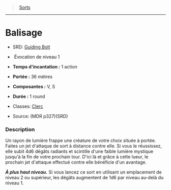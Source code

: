 ﻿---
!SpellItem
Family: SpellHD
Level: 1
Type: Évocation
CastingTime: 1 action
Range: 36 mètres
Components: V, S
Duration: 1 round
Classes: '[Clerc](hd_cleric.md)'
Id: spells_hd.md#balisage
ParentLink: spells_hd.md#sorts
Name: Balisage
ParentName: Sorts
NameLevel: 1
AltName: '[Guiding Bolt](srd_spells_guiding_bolt.md)'
Source: (MDR p327)(SRD)
Attributes: {}
---
> [Sorts](hd_spells.md)

---

# Balisage

- SRD: [Guiding Bolt](srd_spells_guiding_bolt.md)

-  Évocation de niveau 1

- **Temps d'incantation :** 1 action

- **Portée :** 36 mètres

- **Composantes :** V, S

- **Durée :** 1 round

- Classes: [Clerc](hd_cleric.md)

- Source: (MDR p327)(SRD)

### Description

Un rayon de lumière frappe une créature de votre choix située à portée. Faites un jet d'attaque de sort à distance contre elle. Si vous le réussissez, elle subit 4d6 dégâts radiants et scintille d'une faible lumière mystique jusqu'à la fin de votre prochain tour. D'ici là et grâce à cette lueur, le prochain jet d'attaque effectué contre elle bénéficie d'un avantage.

**_À plus haut niveau._** Si vous lancez ce sort en utilisant un emplacement de niveau 2 ou supérieur, les dégâts augmentent de 1d6 par niveau au-delà du niveau 1.

